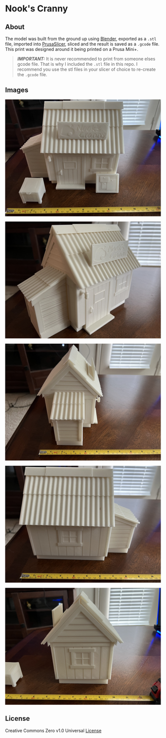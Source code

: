 # Nook's Cranny

## About

The model was built from the ground up using [Blender](https://www.blender.org/), exported as a `.stl` file, imported into [PrusaSlicer](https://www.prusa3d.com/page/prusaslicer_424/), sliced and the result is saved as a `.gcode` file. This print was designed around it being printed on a Prusa Mini+.

> **_IMPORTANT:_** It is never recommended to print from someone elses gcode file. That is why I included the `.stl` file in this repo. I recommend you use the stl files in your slicer of choice to re-create the `.gcode` file.

## Images

![nooks_cranny1.jpg](images/nooks_cranny1.jpg)

![nooks_cranny2.jpg](images/nooks_cranny2.jpg)

![nooks_cranny3.jpg](images/nooks_cranny3.jpg)

![nooks_cranny4.jpg](images/nooks_cranny4.jpg)

![nooks_cranny5.jpg](images/nooks_cranny5.jpg)

## License

Creative Commons Zero v1.0 Universal [License](LICENSE)